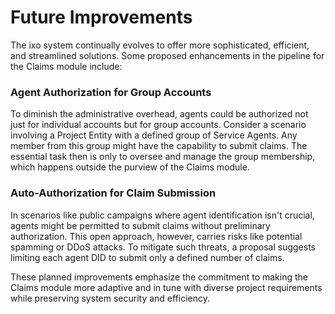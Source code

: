 # Future Improvements

The ixo system continually evolves to offer more sophisticated, efficient, and streamlined solutions. Some proposed enhancements in the pipeline for the Claims module include:

### Agent Authorization for Group Accounts

To diminish the administrative overhead, agents could be authorized not just for individual accounts but for group accounts. Consider a scenario involving a Project Entity with a defined group of Service Agents. Any member from this group might have the capability to submit claims. The essential task then is only to oversee and manage the group membership, which happens outside the purview of the Claims module.

### Auto-Authorization for Claim Submission

In scenarios like public campaigns where agent identification isn't crucial, agents might be permitted to submit claims without preliminary authorization. This open approach, however, carries risks like potential spamming or DDoS attacks. To mitigate such threats, a proposal suggests limiting each agent DID to submit only a defined number of claims.

These planned improvements emphasize the commitment to making the Claims module more adaptive and in tune with diverse project requirements while preserving system security and efficiency.
